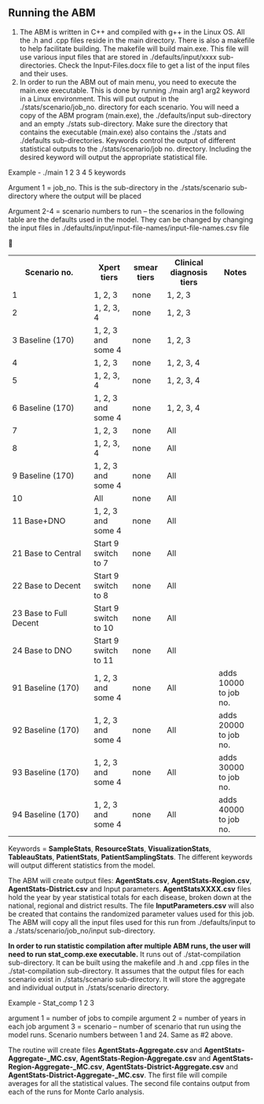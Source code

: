 ## Running the ABM


1. The ABM is written in C++ and compiled with g++ in the Linux OS. All the .h and .cpp files reside in the main directory.  There is also a makefile to help facilitate building.  The makefile will build main.exe.  This file will use various input files that are stored in ./defaults/input/xxxx sub-directories. Check the Input-Files.docx file to get a list of the input files and their uses. 
2. In order to run the ABM out of main menu, you need to execute the main.exe executable.  This is done by running ./main arg1 arg2 keyword in a Linux environment. This will put output in the ./stats/scenario/job_no. directory for each scenario.  You will need a copy of the ABM program (main.exe), the ./defaults/input sub-directory and an empty ./stats sub-directory.  Make sure the directory that contains the executable (main.exe) also contains the ./stats and ./defaults sub-directories. Keywords control the output of different statistical outputs to the ./stats/scenario/job no. directory.  Including the desired keyword will output the appropriate statistical file.

Example - ./main 1 2 3 4 5 keywords

Argument 1 = job_no. This is the sub-directory in the ./stats/scenario sub-directory where the output will be placed

Argument 2-4 = scenario numbers to run – the scenarios in the following table are the defaults used in the model. They can be changed by changing the input files in ./defaults/input/input-file-names/input-file-names.csv file

<table>

<tr><th style="width:33%">Scenario no.</th><th>Xpert tiers</th><th>smear tiers</th><th>Clinical diagnosis tiers</th><th>Notes</th></tr>
<tr><td>1</td><td>1, 2, 3</td><td>none</td><td>1, 2, 3</td></tr>
<tr><td>2</td><td>1, 2, 3, 4</td><td>none</td><td>1, 2, 3</td></tr>
<tr><td>3 Baseline (170)</td><td>1, 2, 3 and some 4</td><td>none</td><td>1, 2, 3</td></tr>
<tr><td>4</td><td>1, 2, 3</td><td>none</td><td>1, 2, 3, 4</td></tr>
<tr><td>5</td><td>1, 2, 3, 4</td><td>none</td><td>1, 2, 3, 4</td></tr>
<tr><td>6 Baseline (170)</td><td>1, 2, 3 and some 4</td><td>none</td><td>1, 2, 3, 4</td></tr>
<tr><td>7</td><td>1, 2, 3</td><td>none</td><td>All</td></tr>
<tr><td>8</td><td>1, 2, 3, 4</td><td>none</td><td>All</td></tr> 
<tr><td>9 Baseline (170)</td><td>1, 2, 3 and some 4</td><td>none</td><td>All</td></tr>
<tr><td>10</td><td>All</td><td>none</td><td>All</td></tr>
<tr><td>11 Base+DNO</td><td>1, 2, 3 and some 4</td><td>none</td><td>All</td></tr>
<tr><td>21 Base to Central</td><td>Start 9 switch to 7</td><td>none</td><td>All</td></tr>
<tr><td>22 Base to Decent</td><td>Start 9 switch to 8</td><td>none</td><td>All</td></tr>
<tr><td>23 Base to Full Decent</td><td>Start 9 switch to 10</td><td>none</td><td>All</td></tr>
<tr><td>24 Base to DNO</td><td>Start 9 switch to 11</td><td>none</td><td>All</td></tr>
<tr><td>91 Baseline (170)</td><td>1, 2, 3 and some 4</td><td>none</td><td>All</td><td>adds 10000 to job no.</td></tr>
<tr><td>92 Baseline (170)</td><td>1, 2, 3 and some 4</td><td>none</td><td>All</td><td>adds 20000 to job no.</td></tr>
<tr><td>93 Baseline (170)</td><td>1, 2, 3 and some 4</td><td>none</td><td>All</td><td>adds 30000 to job no.</td></tr>
<tr><td>94 Baseline (170)</td><td>1, 2, 3 and some 4</td><td>none</td><td>All</td><td>adds 40000 to job no.</td></tr>

</table>

Keywords = **SampleStats**, **ResourceStats**, **VisualizationStats**, **TableauStats**, **PatientStats**, **PatientSamplingStats**.  The different keywords will output different statistics from the model.

The ABM will create output files: **AgentStats.csv**, **AgentStats-Region.csv**, **AgentStats-District.csv** and Input parameters.  **AgentStatsXXXX.csv** files hold the year by year statistical totals for each disease, broken down at the national, regional and district results.  The file **InputParameters.csv** will also be created that contains the randomized parameter values used for this job. The ABM will copy all the input files used for this run from ./defaults/input to a ./stats/scenario/job_no/input sub-directory.

**In order to run statistic compilation after multiple ABM runs, the user will need to run stat_comp.exe executable.**  It runs out of ./stat-compilation sub-directory.  It can be built using the makefile and .h and .cpp files in the ./stat-compilation sub-directory.  It assumes that the output files for each scenario exist in ./stats/scenario sub-directory. It will store the aggregate and individual output in ./stats/scenario directory.

Example - Stat_comp 1 2 3

argument 1 = number of jobs to compile
argument 2 = number of years in each job
argument 3 = scenario – number of scenario that run using the model runs. Scenario numbers between 1 and 24. Same as #2 above.

The routine will create files **AgentStats-Aggregate.csv** and **AgentStats-Aggregate-_MC.csv**, **AgentStats-Region-Aggregate.csv** and **AgentStats-Region-Aggregate-_MC.csv**, **AgentStats-District-Aggregate.csv** and **AgentStats-District-Aggregate-_MC.csv**.  The first file will compile averages for all the statistical values.  The second file contains output from each of the runs for Monte Carlo analysis. 



